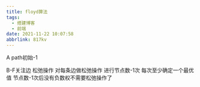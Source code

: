 ```yaml
---
title: floyd算法
tags:
  - 搭建博客
  - 前端
date: 2021-11-22 10:07:58
abbrlink: 817kv
---
```


A    path初始-1


B-F关注边   松弛操作   对每条边做松弛操作   进行节点数-1次   每次至少确定一个最优值   节点数-1次后没有负数权不需要松弛操作了